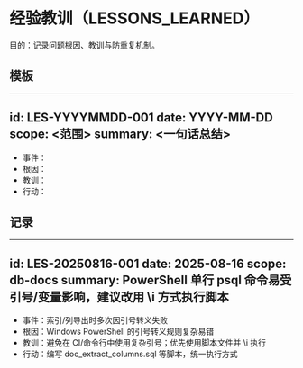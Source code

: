 # 经验教训（LESSONS_LEARNED）

目的：记录问题根因、教训与防重复机制。

## 模板

______________________________________________________________________

## id: LES-YYYYMMDD-001 date: YYYY-MM-DD scope: \<范围> summary: \<一句话总结>

- 事件：
- 根因：
- 教训：
- 行动：

## 记录

______________________________________________________________________

## id: LES-20250816-001 date: 2025-08-16 scope: db-docs summary: PowerShell 单行 psql 命令易受引号/变量影响，建议改用 \\i 方式执行脚本

- 事件：索引/列导出时多次因引号转义失败
- 根因：Windows PowerShell 的引号转义规则复杂易错
- 教训：避免在 CI/命令行中使用复杂引号；优先使用脚本文件并 \\i 执行
- 行动：编写 doc_extract_columns.sql 等脚本，统一执行方式
